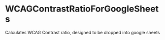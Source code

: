 # WCAGContrastRatioForGoogleSheets
Calculates WCAG Contrast ratio, designed to be dropped into google sheets
